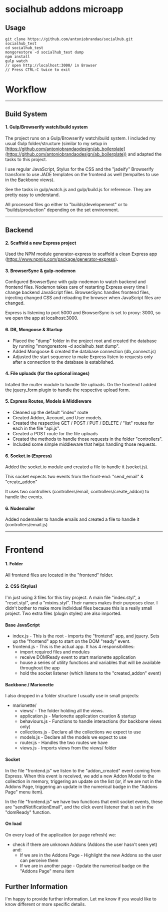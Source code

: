 # socialhub addons microapp

## Usage

	git clone https://github.com/antoniobrandao/socialhub.git socialhub_test
	cd socialhub_test
	mongorestore -d socialhub_test dump 
	npm install
	gulp watch
	// open http://localhost:3000/ in Browser
	// Press CTRL-C twice to exit
	

# Workflow

---------------------
## Build System

#### 1. Gulp/Browserify watch/build system

The project runs on a Gulp/Browserify watch/build system. I included my usual Gulp folder/structure (similar to my setup in [https://github.com/antoniobrandaodesign/ab_boilerplate](https://github.com/antoniobrandaodesign/ab_boilerplate)) and adapted the tasks to this project.

I use regular JavaScript, Stylus for the CSS and the "jadeify" Browserify transform to use JADE templates on the frontend as well (tempaltes to use in the Backbone views).

See the tasks in gulp/watch.js and gulp/build.js for reference. They are pretty easy to understand.

All processed files go either to "builds/developement" or to "builds/production" depending on the set environment.

---------------------

## Backend 

#### 2. Scaffold a new Express project

Used the NPM module generator-express to scaffold a clean Express app (https://www.npmjs.com/package/generator-express). 

#### 3. BrowserSync & gulp-nodemon

Configured BrowserSync with gulp-nodemon to watch backend and frontend files. Nodemon takes care of restarting Express every time I change backend JavaScript files. BrowserSync handles frontend files, injecting changed CSS and reloading the browser when JavaScript files are changed.

Express is listening to port 5000 and BrowserSync is set to proxy: 3000, so we open the app at localhost:3000.

#### 6. DB, Mongoose & Startup

- Placed the "dump" folder in the project root and created the database by running "mongorestore -d socialhub_test dump".
- Added Mongoose & created the database connection (db_connect.js)
- Adjusted the start sequence to make Express listen to requests only after a connection to the database is established.

#### 4. File uploads (for the optional images)

Intalled the multer module to handle file uploads. On the frontend I added the jquery_form plugin to handle the respective upload form.

#### 5. Express Routes, Models & Middleware

- Cleaned up the default "index" route
- Created Addon, Account, and User models.
- Created the respective GET / POST / PUT / DELETE / "list" routes for each in the file "api.js".
- Created a POST route for the file uploads
- Created the methods to handle those requests in the folder "controllers".
- Included some simple middleware that helps handling those requests.

#### 6. Socket.io (Express)

Added the socket.io module and created a file to handle it (socket.js). 

This socket expects two events from the front-end: "send_email" & "create_addon"

It uses two controllers (controllers/email, controllers/create_addon) to handle the events.

#### 6. Nodemailer

Added nodemailer to handle emails and created a file to handle it (controllers/email.js)

  
---------------------
  
# Frontend

#### 1. Folder

All frontend files are located in the "frontend" folder.

#### 2. CSS (Stylus)

I'm just using 3 files for this tiny project. A main file "index.styl", a "reset.styl", and a "mixins.styl". Their names makes their purposes clear. I didn't bother to make more individual files because this is a really small project. Two extra files (plugin styles) are also imported.

#### Base JavaScript

- index.js - This is the root - imports the "frontend" app, and jquery. Sets up the "frontend" app to start on the DOM "ready" event.
- frontend.js - This is the actual app. It has 4 responsibilities:
	- import required files and modules
	- receive DOMReady event to start marionette application
	- house a series of utility functions and variables that will be available throughout the app
	- hold the socket listener (which listens to the "created_addon" event)

#### Backbone / Marionette

I also dropped in a folder structure I usually use in small projects:

- marionette/
	- views/ - The folder holding all the views.
	- application.js - Marionette application creation & startup
	- behaviours.js - Functions to handle interactions (for backbone views only)
	- collections.js - Declare all the collections we expect to use
	- models.js - Declare all the models we expect to use
	- router.js - Handles the two routes we have
	- views.js - Imports views from the views/ folder
	
#### Socket

In the file "frontend.js" we listen to the "addon_created" event coming from Express. When this event is received, we add a new Addon Model to the collection in memory, triggering an update on the list (or, if we are not in the Addons Page, triggering an update in the numerical badge in the "Addons Page" menu item).

In the file "frontend.js" we have two functions that emit socket events, these are "sendNotificationEmail", and the click event listener that is set in the "domReady" function.

#### On load

On every load of the application (or page refresh) we:

- check if there are unknown Addons (Addons the user hasn't seen yet) and:
	- If we are in the Addons Page - Highlight the new Addons so the user can perceive them
	- If we are in another page - Opdate the numerical badge on the "Addons Page" menu item

## Further Information

I'm happy to provide further information. Let me know if you would like to know different or more specific details.